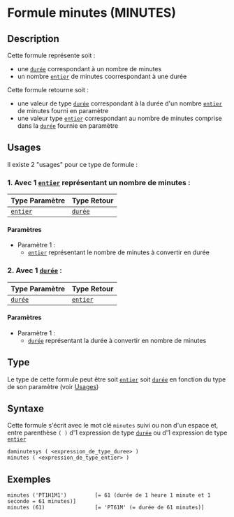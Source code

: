 # Formule minutes (MINUTES)
## Description
Cette formule représente soit :
- une [`durée`][valeur-de-retour] correspondant à un nombre de minutes
- un nombre [`entier`][valeur-de-retour] de minutes coorrespondant à une durée

Cette formule retourne soit :
- une valeur de type [`durée`][valeur-de-retour] correspondant à la durée d'un nombre [`entier`][valeur-de-retour] de minutes fourni en paramètre
- une valeur type [`entier`][valeur-de-retour] correspondant au nombre de minutes comprise dans la [`durée`][valeur-de-retour] fournie en paramètre

## Usages
Il existe 2 "usages" pour ce type de formule :

### 1. Avec 1 [`entier`][valeur-de-retour] représentant un nombre de minutes :

|Type Paramètre|Type Retour|
|--------------|-----------|
|[`entier`][valeur-de-retour]|[`durée`][valeur-de-retour]|

#### Paramètres
- Paramètre 1 :
    - [`entier`][valeur-de-retour] représentant le nombre de minutes à convertir en durée

### 2. Avec 1 [`durée`][valeur-de-retour] :

|Type Paramètre|Type Retour|
|--------------|-----------|
|[`durée`][valeur-de-retour]|[`entier`][valeur-de-retour]|

#### Paramètres
- Paramètre 1 :
    - [`durée`][valeur-de-retour] représentant la durée à convertir en nombre de minutes

## Type
Le type de cette formule peut être soit [`entier`][valeur-de-retour] soit [`durée`][valeur-de-retour] en fonction du type de son paramètre (voir [Usages](#usages))

## Syntaxe
Cette formule s'écrit avec le mot clé `minutes` suivi ou non d'un espace et, entre parenthèse `( )` d'1 expression de type [`durée`][valeur-de-retour] ou d'1 expression de type [`entier`][valeur-de-retour]

    daminutesys ( <expression_de_type_duree> )
    minutes ( <expression_de_type_entier> )
    
## Exemples
    minutes ('PT1H1M1')         [= 61 (durée de 1 heure 1 minute et 1 seconde = 61 minutes)]
    minutes (61)                [= 'PT61M' (= durée de 61 minutes)]
    

[valeur-de-retour]: ../lexique.md#valeur-de-retour
